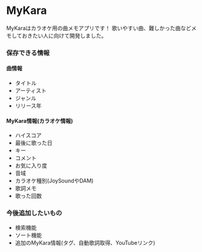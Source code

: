 # MyKara
MyKaraはカラオケ用の曲メモアプリです！
歌いやすい曲、難しかった曲などメモしておきたい人に向けて開発しました。

### 保存できる情報
#### 曲情報
- タイトル
- アーティスト
- ジャンル
- リリース年
#### MyKara情報(カラオケ情報)
- ハイスコア
- 最後に歌った日
- キー
- コメント
- お気に入り度
- 音域
- カラオケ種別(JoySoundやDAM)
- 歌詞メモ
- 歌った回数

### 今後追加したいもの
- 検索機能
- ソート機能
- 追加のMyKara情報(タグ、自動歌詞取得、YouTubeリンク)
